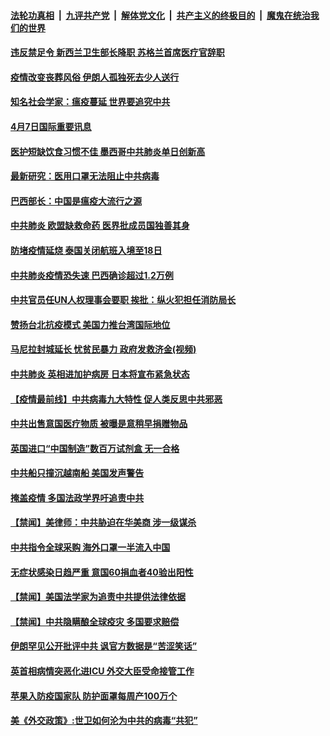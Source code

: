 ####  [法轮功真相](../../../../basic/blob/master/README.md?t=04072130) &nbsp;|&nbsp; [九评共产党](../../../../9ping.md/blob/master/README.md?t=04072130) &nbsp;|&nbsp; [解体党文化](../../../../jtdwh.md/blob/master/README.md?t=04072130)  &nbsp;|&nbsp; [共产主义的终极目的](../../../../gczydzjmd.md/blob/master/README.md?t=04072130) &nbsp;|&nbsp; [魔鬼在统治我们的世界](../../../../mgztzwmdsj.md/blob/master/README.md?t=04072130) 


#### [违反禁足令 新西兰卫生部长降职 苏格兰首席医疗官辞职](../pages/prog202/a102817786.md?t=04072130) 

#### [疫情改变丧葬风俗 伊朗人孤独死去少人送行](../pages/prog202/a102817709.md?t=04072130) 

#### [知名社会学家：瘟疫蔓延 世界要追究中共](../pages/prog202/a102817717.md?t=04072130) 

#### [4月7日国际重要讯息](../pages/prog202/a102817713.md?t=04072130) 

#### [医护短缺饮食习惯不佳 墨西哥中共肺炎单日创新高](../pages/prog202/a102817617.md?t=04072130) 

#### [最新研究：医用口罩无法阻止中共病毒](../pages/prog202/a102817649.md?t=04072130) 

#### [巴西部长：中国是瘟疫大流行之源](../pages/prog202/a102817600.md?t=04072130) 

#### [中共肺炎 欧盟缺救命药 医界批成员国独善其身](../pages/prog202/a102817591.md?t=04072130) 

#### [防堵疫情延烧 泰国关闭航班入境至18日](../pages/prog202/a102817552.md?t=04072130) 

#### [中共肺炎疫情恐失速 巴西确诊超过1.2万例](../pages/prog202/a102817527.md?t=04072130) 

#### [中共官员任UN人权理事会要职 挨批：纵火犯担任消防局长](../pages/prog202/a102817508.md?t=04072130) 

#### [赞扬台北抗疫模式 美国力推台湾国际地位](../pages/prog202/a102817497.md?t=04072130) 

#### [马尼拉封城延长 忧贫民暴力 政府发救济金(视频)](../pages/prog202/a102817495.md?t=04072130) 

#### [中共肺炎 英相进加护病房 日本将宣布紧急状态](../pages/prog202/a102817342.md?t=04072130) 

#### [【疫情最前线】中共病毒九大特性 促人类反思中共邪恶](../pages/prog202/a102817407.md?t=04072130) 


#### [中共出售意国医疗物质 被曝是意稍早捐赠物品](../pages/prog202/a102817423.md?t=04072130) 

#### [英国进口“中国制造”数百万试剂盒 无一合格](../pages/prog202/a102817271.md?t=04072130) 

#### [中共船只撞沉越南船 美国发声警告](../pages/prog202/a102817276.md?t=04072130) 

#### [掩盖疫情 多国法政学界吁追责中共](../pages/prog202/a102817354.md?t=04072130) 

#### [【禁闻】美律师：中共胁迫在华美商  涉一级谋杀](../pages/prog202/a102817316.md?t=04072130) 

#### [中共指令全球采购 海外口罩一半流入中国](../pages/prog202/a102817283.md?t=04072130) 

#### [无症状感染日趋严重 意国60捐血者40验出阳性](../pages/prog202/a102817255.md?t=04072130) 

#### [【禁闻】美国法学家为追责中共提供法律依据](../pages/prog202/a102817251.md?t=04072130) 

#### [【禁闻】中共隐瞒酿全球疫灾 多国要求赔偿](../pages/prog202/a102817236.md?t=04072130) 

#### [伊朗罕见公开批评中共 讽官方数据是“苦涩笑话”](../pages/prog202/a102817173.md?t=04072130) 

#### [英首相病情突恶化进ICU 外交大臣受命接管工作](../pages/prog202/a102817210.md?t=04072130) 

#### [苹果入防疫国家队 防护面罩每周产100万个](../pages/prog202/a102817196.md?t=04072130) 

#### [美《外交政策》:世卫如何沦为中共的病毒“共犯”](../pages/prog202/a102817135.md?t=04072130) 


